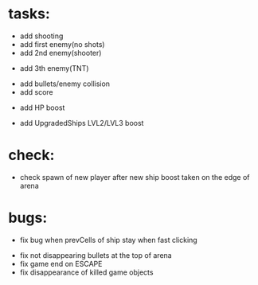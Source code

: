 # tasks:
+ add shooting
+ add first enemy(no shots)
+ add 2nd enemy(shooter)
- add 3th enemy(TNT)
+ add bullets/enemy collision
+ add score
- add HP boost
+ add UpgradedShips LVL2/LVL3 boost

# check:
- check spawn of new player after new ship boost taken on the edge of arena

# bugs:
- fix bug when prevCells of ship stay when fast clicking
+ fix not disappearing bullets at the top of arena 
+ fix game end on ESCAPE
+ fix disappearance of killed game objects